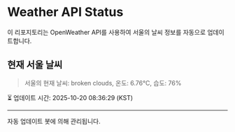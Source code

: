 
# Weather API Status

이 리포지토리는 OpenWeather API를 사용하여 서울의 날씨 정보를 자동으로 업데이트합니다.

## 현재 서울 날씨
> 서울의 현재 날씨: broken clouds, 온도: 6.76°C, 습도: 76%

⏳ 업데이트 시간: 2025-10-20 08:36:29 (KST)

---
자동 업데이트 봇에 의해 관리됩니다.
